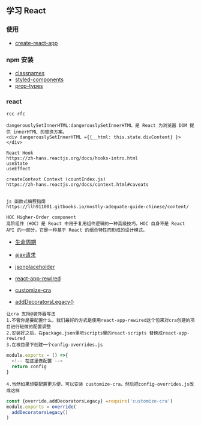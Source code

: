 ## 学习 React 

### 使用
-  [create-react-app](https://www.npmjs.com/package/create-react-app)

### npm 安装
-  [classnames](https://www.npmjs.com/package/classnames)
-  [styled-components](https://www.npmjs.com/package/styled-components)
-  [prop-types](https://www.npmjs.com/package/prop-types)

### react 
```
rcc rfc

dangerouslySetInnerHTML:dangerouslySetInnerHTML 是 React 为浏览器 DOM 提供 innerHTML 的替换方案。
<div dangerouslySetInnerHTML ={{__html: this.state.divContent} }></div>

React Hook
https://zh-hans.reactjs.org/docs/hooks-intro.html
useState
useEffect

createContext Context (countIndex.js)
https://zh-hans.reactjs.org/docs/context.html#caveats


js 函数式编程指南
https://llh911001.gitbooks.io/mostly-adequate-guide-chinese/content/

HOC Higher-Order component
高阶组件（HOC）是 React 中用于复用组件逻辑的一种高级技巧。HOC 自身不是 React API 的一部分，它是一种基于 React 的组合特性而形成的设计模式。

```
-  [生命周期](https://zh-hans.reactjs.org/docs/react-component.html#componentdidupdate)
-  [ajax请求](https://www.npmjs.com/package/axios)
-  [jsonplaceholder](http://jsonplaceholder.typicode.com/)




-  [react-app-rewired](https://github.com/timarney/react-app-rewired/blob/HEAD/README_zh.md)
-  [customize-cra](https://www.npmjs.com/package/customize-cra)
-  [addDecoratorsLegacy()](https://github.com/arackaf/customize-cra/blob/HEAD/api.md)
```
让cra 支持@装饰器写法
1.不管你是要配置什么，我们最好的方式是使用react-app-rewired这个包来对cra创建的项目进行轻微的配置调整
2.安装好之后，在package.json里吧scripts里的react-scripts 替换成react-app-rewired
3.在根目录下创建一个config-overrides.js
```
```js
module.exports = () =>{
  <!-- 在这里做配置 -->
  return config
}
```
```
4.当然如果想要配置更方便，可以安装 customize-cra，然后把config-overrides.js改成这样
```

```js
const {override,addDecoratorsLegacy} =require('customize-cra')
module.exports = override(
  addDecoratorsLegacy()
)
```

